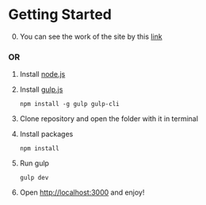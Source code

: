 # Getting Started

0. You can see the work of the site by this [link](https://lorens163.github.io/)

### OR

1. Install [node.js](https://nodejs.org/en/)

2. Install [gulp.js](https://gulpjs.com/)

      `npm install -g gulp gulp-cli`

3. Clone repository and open the folder with it in terminal

4. Install packages

      `npm install`

5. Run gulp

      `gulp dev`

6. Open [http://localhost:3000](http://localhost:3000/) and enjoy!
